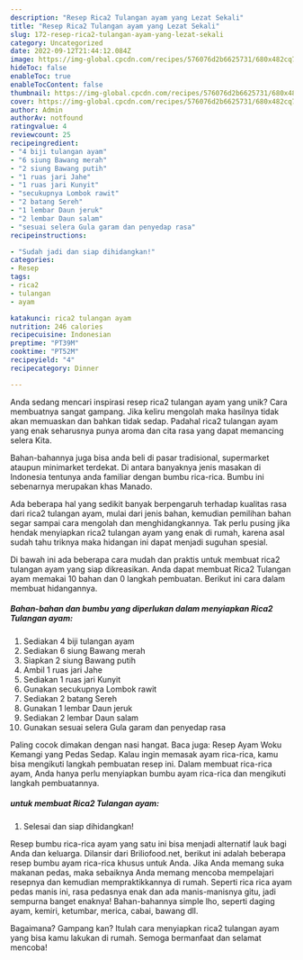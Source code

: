 ```yaml
---
description: "Resep Rica2 Tulangan ayam yang Lezat Sekali"
title: "Resep Rica2 Tulangan ayam yang Lezat Sekali"
slug: 172-resep-rica2-tulangan-ayam-yang-lezat-sekali
category: Uncategorized
date: 2022-09-12T21:44:12.084Z
image: https://img-global.cpcdn.com/recipes/576076d2b6625731/680x482cq70/rica2-tulangan-ayam-foto-resep-utama.jpg
hideToc: false
enableToc: true
enableTocContent: false
thumbnail: https://img-global.cpcdn.com/recipes/576076d2b6625731/680x482cq70/rica2-tulangan-ayam-foto-resep-utama.jpg
cover: https://img-global.cpcdn.com/recipes/576076d2b6625731/680x482cq70/rica2-tulangan-ayam-foto-resep-utama.jpg
author: Admin
authorAv: notfound
ratingvalue: 4
reviewcount: 25
recipeingredient:
- "4 biji tulangan ayam"
- "6 siung Bawang merah"
- "2 siung Bawang putih"
- "1 ruas jari Jahe"
- "1 ruas jari Kunyit"
- "secukupnya Lombok rawit"
- "2 batang Sereh"
- "1 lembar Daun jeruk"
- "2 lembar Daun salam"
- "sesuai selera Gula garam dan penyedap rasa"
recipeinstructions:

- "Sudah jadi dan siap dihidangkan!"
categories:
- Resep
tags:
- rica2
- tulangan
- ayam

katakunci: rica2 tulangan ayam 
nutrition: 246 calories
recipecuisine: Indonesian
preptime: "PT39M"
cooktime: "PT52M"
recipeyield: "4"
recipecategory: Dinner

---
```





Anda sedang mencari inspirasi resep rica2 tulangan ayam yang unik? Cara membuatnya sangat gampang. Jika keliru mengolah maka hasilnya tidak akan memuaskan dan bahkan tidak sedap. Padahal rica2 tulangan ayam yang enak seharusnya punya aroma dan cita rasa yang dapat memancing selera Kita.





Bahan-bahannya juga bisa anda beli di pasar tradisional, supermarket ataupun minimarket terdekat. Di antara banyaknya jenis masakan di Indonesia tentunya anda familiar dengan bumbu rica-rica. Bumbu ini sebenarnya merupakan khas Manado.

Ada beberapa hal yang sedikit banyak berpengaruh terhadap kualitas rasa dari rica2 tulangan ayam, mulai dari jenis bahan, kemudian pemilihan bahan segar sampai cara mengolah dan menghidangkannya. Tak perlu pusing jika hendak menyiapkan rica2 tulangan ayam yang enak di rumah, karena asal sudah tahu triknya maka hidangan ini dapat menjadi suguhan spesial.






Di bawah ini ada beberapa cara mudah dan praktis untuk membuat rica2 tulangan ayam yang siap dikreasikan. Anda dapat membuat Rica2 Tulangan ayam memakai 10 bahan dan 0 langkah pembuatan. Berikut ini cara dalam membuat hidangannya.

<!--inarticleads1-->

##### Bahan-bahan dan bumbu yang diperlukan dalam menyiapkan Rica2 Tulangan ayam:

1. Sediakan 4 biji tulangan ayam
1. Sediakan 6 siung Bawang merah
1. Siapkan 2 siung Bawang putih
1. Ambil 1 ruas jari Jahe
1. Sediakan 1 ruas jari Kunyit
1. Gunakan secukupnya Lombok rawit
1. Sediakan 2 batang Sereh
1. Gunakan 1 lembar Daun jeruk
1. Sediakan 2 lembar Daun salam
1. Gunakan sesuai selera Gula garam dan penyedap rasa


Paling cocok dimakan dengan nasi hangat. Baca juga: Resep Ayam Woku Kemangi yang Pedas Sedap. Kalau ingin memasak ayam rica-rica, kamu bisa mengikuti langkah pembuatan resep ini. Dalam membuat rica-rica ayam, Anda hanya perlu menyiapkan bumbu ayam rica-rica dan mengikuti langkah pembuatannya. 

<!--inarticleads2-->

#####  untuk membuat Rica2 Tulangan ayam:


1. Selesai dan siap dihidangkan!

Resep bumbu rica-rica ayam yang satu ini bisa menjadi alternatif lauk bagi Anda dan keluarga. Dilansir dari Briliofood.net, berikut ini adalah beberapa resep bumbu ayam rica-rica khusus untuk Anda. Jika Anda memang suka makanan pedas, maka sebaiknya Anda memang mencoba mempelajari resepnya dan kemudian mempraktikkannya di rumah. Seperti rica rica ayam pedas manis ini, rasa pedasnya enak dan ada manis-manisnya gitu, jadi sempurna banget enaknya! Bahan-bahannya simple lho, seperti daging ayam, kemiri, ketumbar, merica, cabai, bawang dll. 

Bagaimana? Gampang kan? Itulah cara menyiapkan rica2 tulangan ayam yang bisa kamu lakukan di rumah. Semoga bermanfaat dan selamat mencoba!
